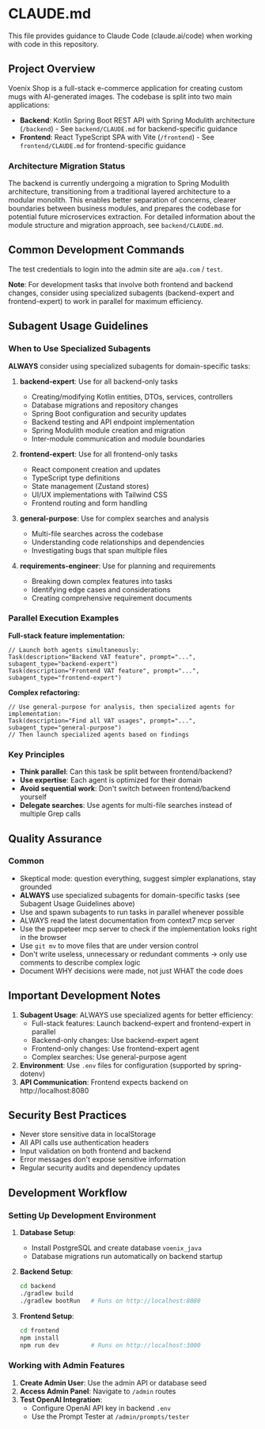 # CLAUDE.md

This file provides guidance to Claude Code (claude.ai/code) when working with code in this repository.

## Project Overview

Voenix Shop is a full-stack e-commerce application for creating custom mugs with AI-generated images. The codebase is split into two main applications:

- **Backend**: Kotlin Spring Boot REST API with Spring Modulith architecture (`/backend`) - See `backend/CLAUDE.md` for backend-specific guidance
- **Frontend**: React TypeScript SPA with Vite (`/frontend`) - See `frontend/CLAUDE.md` for frontend-specific guidance

### Architecture Migration Status
The backend is currently undergoing a migration to Spring Modulith architecture, transitioning from a traditional layered architecture to a modular monolith. This enables better separation of concerns, clearer boundaries between business modules, and prepares the codebase for potential future microservices extraction. For detailed information about the module structure and migration approach, see `backend/CLAUDE.md`.

## Common Development Commands

The test credentials to login into the admin site are `a@a.com` / `test`.

**Note**: For development tasks that involve both frontend and backend changes, consider using specialized subagents (backend-expert and frontend-expert) to work in parallel for maximum efficiency.

## Subagent Usage Guidelines

### When to Use Specialized Subagents

**ALWAYS** consider using specialized subagents for domain-specific tasks:

1. **backend-expert**: Use for all backend-only tasks
   - Creating/modifying Kotlin entities, DTOs, services, controllers
   - Database migrations and repository changes
   - Spring Boot configuration and security updates
   - Backend testing and API endpoint implementation
   - Spring Modulith module creation and migration
   - Inter-module communication and module boundaries

2. **frontend-expert**: Use for all frontend-only tasks
   - React component creation and updates
   - TypeScript type definitions
   - State management (Zustand stores)
   - UI/UX implementations with Tailwind CSS
   - Frontend routing and form handling

3. **general-purpose**: Use for complex searches and analysis
   - Multi-file searches across the codebase
   - Understanding code relationships and dependencies
   - Investigating bugs that span multiple files

4. **requirements-engineer**: Use for planning and requirements
   - Breaking down complex features into tasks
   - Identifying edge cases and considerations
   - Creating comprehensive requirement documents

### Parallel Execution Examples

**Full-stack feature implementation:**
```
// Launch both agents simultaneously:
Task(description="Backend VAT feature", prompt="...", subagent_type="backend-expert")
Task(description="Frontend VAT feature", prompt="...", subagent_type="frontend-expert")
```

**Complex refactoring:**
```
// Use general-purpose for analysis, then specialized agents for implementation:
Task(description="Find all VAT usages", prompt="...", subagent_type="general-purpose")
// Then launch specialized agents based on findings
```

### Key Principles
- **Think parallel**: Can this task be split between frontend/backend?
- **Use expertise**: Each agent is optimized for their domain
- **Avoid sequential work**: Don't switch between frontend/backend yourself
- **Delegate searches**: Use agents for multi-file searches instead of multiple Grep calls

## Quality Assurance

### Common
- Skeptical mode: question everything, suggest simpler explanations, stay grounded
- **ALWAYS** use specialized subagents for domain-specific tasks (see Subagent Usage Guidelines above)
- Use and spawn subagents to run tasks in parallel whenever possible
- ALWAYS read the latest documentation from context7 mcp server
- Use the puppeteer mcp server to check if the implementation looks right in the browser
- Use `git mv` to move files that are under version control
- Don't write useless, unnecessary or redundant comments -> only use comments to describe complex logic
- Document WHY decisions were made, not just WHAT the code does

## Important Development Notes

1. **Subagent Usage**: ALWAYS use specialized agents for better efficiency:
   - Full-stack features: Launch backend-expert and frontend-expert in parallel
   - Backend-only changes: Use backend-expert agent
   - Frontend-only changes: Use frontend-expert agent
   - Complex searches: Use general-purpose agent
2. **Environment**: Use `.env` files for configuration (supported by spring-dotenv)
3. **API Communication**: Frontend expects backend on http://localhost:8080

## Security Best Practices

- Never store sensitive data in localStorage
- All API calls use authentication headers
- Input validation on both frontend and backend
- Error messages don't expose sensitive information
- Regular security audits and dependency updates

## Development Workflow

### Setting Up Development Environment
1. **Database Setup**:
   - Install PostgreSQL and create database `voenix_java`
   - Database migrations run automatically on backend startup

2. **Backend Setup**:
   ```bash
   cd backend
   ./gradlew build
   ./gradlew bootRun   # Runs on http://localhost:8080
   ```

3. **Frontend Setup**:
   ```bash
   cd frontend
   npm install
   npm run dev         # Runs on http://localhost:3000
   ```

### Working with Admin Features
1. **Create Admin User**: Use the admin API or database seed
2. **Access Admin Panel**: Navigate to `/admin` routes
3. **Test OpenAI Integration**: 
   - Configure OpenAI API key in backend `.env`
   - Use the Prompt Tester at `/admin/prompts/tester`
